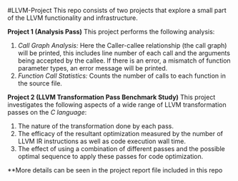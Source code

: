#LLVM-Project
This repo consists of two projects that explore a small part of the LLVM functionality and infrastructure.

**Project 1 (Analysis Pass)**
This project performs the following analysis:

1. *Call Graph Analysis:* Here the Caller-callee relationship (the call graph) will be printed, this includes line number of each call and the arguments being accepted by the callee. If there is an error, a mismatch of function parameter types, an error message will be printed. 
2. *Function Call Statistics:* Counts the number of calls to each function in the source file.

**Project 2 (LLVM Transformation Pass Benchmark Study)**
This project investigates the following aspects of a wide range of LLVM transformation passes on the *C language*: 

1. The nature of the transformation done by each pass. 
2. The efficacy of the resultant optimization measured by the number of LLVM IR instructions as well as code execution wall time.
3. The effect of using a combination of different passes and the possible optimal sequence to apply these passes for code optimization.

**More details can be seen in the project report file included in this repo